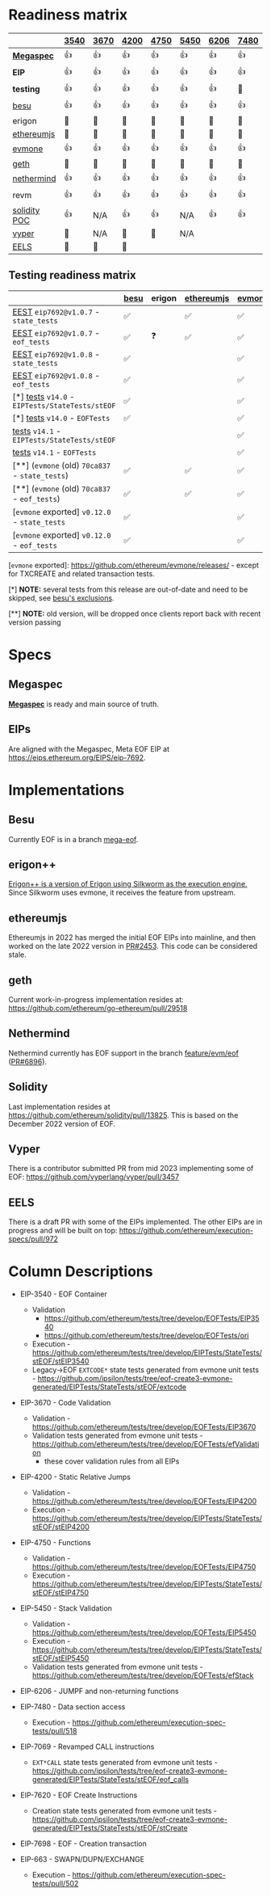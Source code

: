 # Readiness matrix

|                       | [3540] | [3670] | [4200]  | [4750] | [5450] | [6206] | [7480] | [7069] | [7620] | [7698] | [663] |
|-----------------------|--------|--------|---------|--------|--------|--------|--------|--------|--------|--------|-------|
| [**Megaspec**]        | 👍     | 👍     | 👍      | 👍     | 👍     | 👍     | 👍     | 👍     | 👍     | 👍     | 👍    |
| **EIP**               | 👍     | 👍     | 👍      | 👍     | 👍     | 👍     | 👍     | 👍     | 👍     | 👍     | 👍    |
| **testing**           | 👍     | 👍     | 👍      | 👍     | 👍     | 👍     | 🚧     | 🚧     | 🚧     |        | 👍    |
| [besu]                | 👍     | 👍     | 👍      | 👍     | 👍     | 👍     | 👍     | 👍     | 👍     | 👍      | 👍   |
| erigon                | 🚧     | 🚧     | 🚧      | 🚧     | 🚧     | 🚧     | 🚧     |        |        |        | 🚧    |
| [ethereumjs]          | 🚧     | 🚧     | 🚧      | 🚧     | 🚧     | 🚧     | 🚧     | 🚧     | 🚧     | 🚧     | 🚧    |
| [evmone]              | 👍     | 👍     | 👍      | 👍     | 👍     | 👍     | 👍     | 👍     | 👍     | 👍     | 👍    |
| [geth]                | 🚧     | 🚧     | 🚧      | 🚧     | 🚧     | 🚧     | 🚧     | 🚧     | 🚧     |        | 🚧    |
| [nethermind]          | 👍     | 👍     | 👍      | 👍     | 👍     | 👍     | 👍     | 👍     | 👍     | 👍      | 👍   |
| revm                  | 👍     | 👍     | 👍      | 👍     | 👍     | 👍     | 👍     | 👍     | 👍     | 👍     | 👍    |
| [solidity POC]        | 👍     | N/A    | 👍      | 👍     | N/A    | 👍     | 👍     | 👍     | 👍     | 👍     |       |
| [vyper]               | 🚧     | N/A    | 🚧      | 🚧     | N/A    |        |        |        |        |        |       |
| [EELS]                | 🚧     | 🚧     | 🚧      |        |        |        |        |        |        |        |       |

[3540]: https://eips.ethereum.org/EIPS/eip-3540
[3670]: https://eips.ethereum.org/EIPS/eip-3670
[4200]: https://eips.ethereum.org/EIPS/eip-4200
[4750]: https://eips.ethereum.org/EIPS/eip-4750
[5450]: https://eips.ethereum.org/EIPS/eip-5450
[6206]: https://eips.ethereum.org/EIPS/eip-6206
[7480]: https://eips.ethereum.org/EIPS/eip-7480 
[7069]: https://eips.ethereum.org/EIPS/eip-7069 
[7620]: https://eips.ethereum.org/EIPS/eip-7620 
[7698]: https://eips.ethereum.org/EIPS/eip-7698 
[663]: https://eips.ethereum.org/EIPS/eip-663

[**Megaspec**]: https://github.com/ipsilon/eof/blob/main/spec/eof.md
[besu]: https://github.com/hyperledger/besu/tree/mega-eof
[ethereumjs]: https://github.com/ethereumjs/ethereumjs-monorepo/pull/3440
[evmone]: https://github.com/ethereum/evmone
[geth]: https://github.com/ethereum/go-ethereum/pull/29518
[nethermind]: https://github.com/NethermindEth/nethermind/commits/feature/evm/eof
[solidity POC]: https://github.com/ipsilon/solidity/tree/eof-functions-rebased/libsolidity
[vyper]: https://github.com/vyperlang/vyper/pull/3457
[EELS]: https://github.com/ethereum/execution-specs/pull/972

## Testing readiness matrix

|                                                      | [besu] |  erigon  | [ethereumjs] | [evmone] | [geth] | [nethermind] |  revm  | [EELS] |
|------------------------------------------------------|--------|----------|--------------|----------|--------|--------------|--------|--------|
| [EEST] `eip7692@v1.0.7` - `state_tests`              | ✅     |          | ✅           | ✅       |        |              | ✅     |        |
| [EEST] `eip7692@v1.0.7` - `eof_tests`                | ✅     | ❓       | ✅           | ✅       |        |              | ✅     |        |
| [EEST] `eip7692@v1.0.8` - `state_tests`              | ✅     |          |              | ✅       |        | ✅           |        |        |
| [EEST] `eip7692@v1.0.8` - `eof_tests`                | ✅     |          |              | ✅       |        |              |        |        |
| \[\*\] [tests] `v14.0` - `EIPTests/StateTests/stEOF` | ✅     |          |              | ✅       |        |              | ✅     |        |
| \[\*\] [tests] `v14.0` - `EOFTests`                  | ✅     |          |              | ✅       |        |              | ✅     |        |
| [tests] `v14.1` - `EIPTests/StateTests/stEOF`        |       |          |              | ✅       |        |              |       |        |
| [tests] `v14.1` - `EOFTests`                         |       |          |              | ✅       |        |              |       |        |
| \[\*\*\] (`evmone` (old) `70ca837` - `state_tests`)  | ✅     |          | ✅           | ✅       |        |              |        |        |
| \[\*\*\] (`evmone` (old) `70ca837` - `eof_tests`)    | ✅     |          | ✅           | ✅       |        |              |        |        |
| [`evmone` exported] `v0.12.0` - `state_tests`        | ✅     |          |              | ✅       |        |              | ✅     |        |
| [`evmone` exported] `v0.12.0` - `eof_tests`          | ✅     |          |              | ✅       |        |              | ✅     |        |

[EEST]: https://github.com/ethereum/execution-spec-tests/releases/
[tests]: https://github.com/ethereum/tests/releases/
[`evmone` exported]: https://github.com/ethereum/evmone/releases/ - except for TXCREATE and related transaction tests.

\[\*\] **NOTE:** several tests from this release are out-of-date and need to be skipped, see [besu's exclusions](https://github.com/hyperledger/besu/blob/965e757d81072f31d2a44bb5757ff46f7d102e36/ethereum/referencetests/src/reference-test/java/org/hyperledger/besu/ethereum/eof/EOFReferenceTestTools.java#L84-L102).

\[\*\*\] **NOTE:** old version, will be dropped once clients report back with recent version passing

# Specs

## Megaspec

[**Megaspec**](./eof.md) is ready and main source of truth.

## EIPs

Are aligned with the Megaspec, Meta EOF EIP at https://eips.ethereum.org/EIPS/eip-7692.

# Implementations

## Besu

Currently EOF is in a branch [mega-eof](https://github.com/hyperledger/besu/tree/mega-eof).

## erigon++

[Erigon++ is a version of Erigon using Silkworm as the execution engine.](https://erigon.tech/erigonpp/) Since Silkworm uses evmone, it receives the feature from upstream.

## ethereumjs

Ethereumjs in 2022 has merged the initial EOF EIPs into mainline, and then worked on the late 2022 version in [PR#2453](https://github.com/ethereumjs/ethereumjs-monorepo/pull/2453). This code can be considered stale.

## geth

Current work-in-progress implementation resides at: https://github.com/ethereum/go-ethereum/pull/29518

## Nethermind

Nethermind currently has EOF support in the branch [feature/evm/eof](https://github.com/NethermindEth/nethermind/commits/feature/evm/eof/)  ([PR#6896](https://github.com/NethermindEth/nethermind/pull/6896)).

## Solidity

Last implementation resides at https://github.com/ethereum/solidity/pull/13825.  This is based on the December 2022 version of EOF.

## Vyper

There is a contributor submitted PR from mid 2023 implementing some of EOF: https://github.com/vyperlang/vyper/pull/3457

## EELS
There is a draft PR with some of the EIPs implemented. The other EIPs are in progress and will be built on top: https://github.com/ethereum/execution-specs/pull/972

# Column Descriptions

* EIP-3540 - EOF Container
  * Validation
    * https://github.com/ethereum/tests/tree/develop/EOFTests/EIP3540
    * https://github.com/ethereum/tests/tree/develop/EOFTests/ori
  * Execution - https://github.com/ethereum/tests/tree/develop/EIPTests/StateTests/stEOF/stEIP3540
  * Legacy->EOF `EXTCODE*` state tests generated from evmone unit tests - https://github.com/ipsilon/tests/tree/eof-create3-evmone-generated/EIPTests/StateTests/stEOF/extcode

* EIP-3670 - Code Validation
  * Validation - https://github.com/ethereum/tests/tree/develop/EOFTests/EIP3670
  * Validation tests generated from evmone unit tests - https://github.com/ethereum/tests/tree/develop/EOFTests/efValidation
    * these cover validation rules from all EIPs

* EIP-4200 - Static Relative Jumps
  * Validation - https://github.com/ethereum/tests/tree/develop/EOFTests/EIP4200
  * Execution - https://github.com/ethereum/tests/tree/develop/EIPTests/StateTests/stEOF/stEIP4200

* EIP-4750 - Functions
  * Validation - https://github.com/ethereum/tests/tree/develop/EOFTests/EIP4750
  * Execution - https://github.com/ethereum/tests/tree/develop/EIPTests/StateTests/stEOF/stEIP4750

* EIP-5450 - Stack Validation
  * Validation - https://github.com/ethereum/tests/tree/develop/EOFTests/EIP5450
  * Execution - https://github.com/ethereum/tests/tree/develop/EIPTests/StateTests/stEOF/stEIP5450
  * Validation tests generated from evmone unit tests - https://github.com/ethereum/tests/tree/develop/EOFTests/efStack

* EIP-6206 - JUMPF and non-returning functions

* EIP-7480 - Data section access
  * Execution - https://github.com/ethereum/execution-spec-tests/pull/518

* EIP-7069 - Revamped CALL instructions
  * `EXT*CALL` state tests generated from evmone unit tests - https://github.com/ipsilon/tests/tree/eof-create3-evmone-generated/EIPTests/StateTests/stEOF/eof_calls

* EIP-7620 - EOF Create Instructions
  * Creation state tests generated from evmone unit tests - https://github.com/ipsilon/tests/tree/eof-create3-evmone-generated/EIPTests/StateTests/stEOF/stCreate

* EIP-7698 - EOF - Creation transaction

* EIP-663 - SWAPN/DUPN/EXCHANGE
  * Execution - https://github.com/ethereum/execution-spec-tests/pull/502
